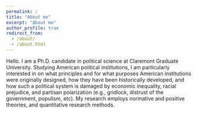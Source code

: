```yaml
---
permalink: /
title: "About me"
excerpt: "About me"
author_profile: true
redirect_from: 
  - /about/
  - /about.html
---
```


Hello. I am a Ph.D. candidate in political science at Claremont Graduate University. Studying American political institutions, I am particularly interested in on what principles and for what purposes American institutions were originally designed, how they have been historically developed, and how such a political system is damaged by economic inequality, racial prejudice, and partisan polarization (e.g., gridlock, distrust of the government, populism, etc). My research employs normative and positive theories, and quantitative research methods.
